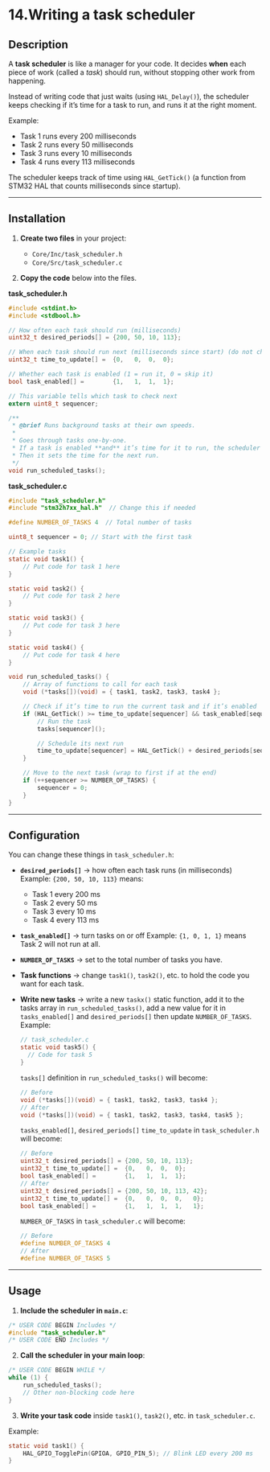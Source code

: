 # 14.Writing a task scheduler

## Description

A **task scheduler** is like a manager for your code.
It decides **when** each piece of work (called a *task*) should run, without stopping other work from happening.

Instead of writing code that just waits (using `HAL_Delay()`), the scheduler keeps checking if it’s time for a task to run, and runs it at the right moment.

Example:

* Task 1 runs every 200 milliseconds
* Task 2 runs every 50 milliseconds
* Task 3 runs every 10 milliseconds
* Task 4 runs every 113 milliseconds

The scheduler keeps track of time using `HAL_GetTick()` (a function from STM32 HAL that counts milliseconds since startup).

---

## Installation

1. **Create two files** in your project:

   * `Core/Inc/task_scheduler.h`
   * `Core/Src/task_scheduler.c`

2. **Copy the code** below into the files.

**task\_scheduler.h**

```c
#include <stdint.h>
#include <stdbool.h>

// How often each task should run (milliseconds)
uint32_t desired_periods[] = {200, 50, 10, 113};

// When each task should run next (milliseconds since start) (do not change these values, only add new ones if needed)
uint32_t time_to_update[] =  {0,   0,  0,  0};

// Whether each task is enabled (1 = run it, 0 = skip it)
bool task_enabled[] =        {1,   1,  1,  1};

// This variable tells which task to check next
extern uint8_t sequencer;

/**
 * @brief Runs background tasks at their own speeds.
 * 
 * Goes through tasks one-by-one.  
 * If a task is enabled **and** it’s time for it to run, the scheduler will call it.  
 * Then it sets the time for the next run.
 */
void run_scheduled_tasks();
```

**task\_scheduler.c**

```c
#include "task_scheduler.h"
#include "stm32h7xx_hal.h"  // Change this if needed

#define NUMBER_OF_TASKS 4  // Total number of tasks

uint8_t sequencer = 0; // Start with the first task

// Example tasks
static void task1() {
    // Put code for task 1 here
}

static void task2() {
    // Put code for task 2 here
}

static void task3() {
    // Put code for task 3 here
}

static void task4() {
    // Put code for task 4 here
}

void run_scheduled_tasks() {
    // Array of functions to call for each task
    void (*tasks[])(void) = { task1, task2, task3, task4 };

    // Check if it’s time to run the current task and if it’s enabled
    if (HAL_GetTick() >= time_to_update[sequencer] && task_enabled[sequencer]) {
        // Run the task
        tasks[sequencer]();

        // Schedule its next run
        time_to_update[sequencer] = HAL_GetTick() + desired_periods[sequencer];
    }

    // Move to the next task (wrap to first if at the end)
    if (++sequencer >= NUMBER_OF_TASKS) {
        sequencer = 0;
    }
}
```

---

## Configuration

You can change these things in `task_scheduler.h`:

* **`desired_periods[]`** → how often each task runs (in milliseconds)
  Example: `{200, 50, 10, 113}` means:

  * Task 1 every 200 ms
  * Task 2 every 50 ms
  * Task 3 every 10 ms
  * Task 4 every 113 ms

* **`task_enabled[]`** → turn tasks on or off
  Example: `{1, 0, 1, 1}` means Task 2 will not run at all.

* **`NUMBER_OF_TASKS`** → set to the total number of tasks you have.

* **Task functions** → change `task1()`, `task2()`, etc. to hold the code you want for each task.

* **Write new tasks** → write a new `taskx()` static function, add it to the tasks array in `run_scheduled_tasks()`, add a new value for it in `tasks_enabled[]` and `desired_periods[]` then update `NUMBER_OF_TASKS`.
  Example:
  ```c
  // task_scheduler.c
  static void task5() {
    // Code for task 5
  }
  ```
  `tasks[]` definition in `run_scheduled_tasks()` will become:
  ```c
  // Before
  void (*tasks[])(void) = { task1, task2, task3, task4 };
  // After
  void (*tasks[])(void) = { task1, task2, task3, task4, task5 };
  ```
  `tasks_enabled[]`, `desired_periods[]` `time_to_update` in `task_scheduler.h` will become:
  ```c
  // Before
  uint32_t desired_periods[] = {200, 50, 10, 113};
  uint32_t time_to_update[] =  {0,   0,  0,  0};
  bool task_enabled[] =        {1,   1,  1,  1};
  // After
  uint32_t desired_periods[] = {200, 50, 10, 113, 42};
  uint32_t time_to_update[] =  {0,   0,  0,  0,   0};
  bool task_enabled[] =        {1,   1,  1,  1,   1};
  ```
  `NUMBER_OF_TASKS` in `task_scheduler.c` will become:
  ```c
  // Before
  #define NUMBER_OF_TASKS 4
  // After
  #define NUMBER_OF_TASKS 5
  ```

---

## Usage

1. **Include the scheduler in `main.c`**:

```c
/* USER CODE BEGIN Includes */
#include "task_scheduler.h"
/* USER CODE END Includes */
```

2. **Call the scheduler in your main loop**:

```c
/* USER CODE BEGIN WHILE */
while (1) {
    run_scheduled_tasks();
    // Other non-blocking code here
}
```

3. **Write your task code** inside `task1()`, `task2()`, etc. in `task_scheduler.c`.

Example:

```c
static void task1() {
    HAL_GPIO_TogglePin(GPIOA, GPIO_PIN_5); // Blink LED every 200 ms
}
```